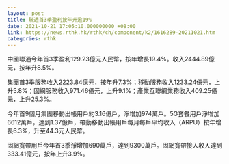 ```yaml
---
layout: post
title: 聯通首3季盈利按年升逾19%
date: 2021-10-21 17:05:10.000000000 +08:00
link: https://news.rthk.hk/rthk/ch/component/k2/1616289-20211021.htm
categories: rthk
---
```


中國聯通今年首3季盈利129.23億元人民幣，按年增長19.4%。收入2444.89億元，按年升8.5%。

集團首3季服務收入2223.84億元，按年升7.3%；移動服務收入1233.24億元，上升5.8%；固網服務收入971.46億元，上升9.1%；產業互聯網業務收入409.25億元，上升25.3%。

今年首9個月集團移動出帳用戶約3.16億戶，淨增加974萬戶。5G套餐用戶淨增加6612萬戶，達到1.37億戶，帶動移動出帳用戶每月每戶平均收入（ARPU）按年增長6.3%，升至44.3元人民幣。

固網寬帶用戶今年首3季淨增加690萬戶，達到9300萬戶。固網寬帶接入收入達到333.41億元，按年上升3.9%。
